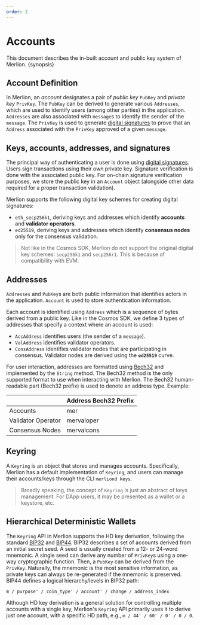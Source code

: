 ```yaml
---
order: 2
---
```


# Accounts

This document describes the in-built account and public key system of Merlion. {synopsis}

## Account Definition

In Merlion, an _account_ designates a pair of _public key_ `PubKey` and _private key_ `PrivKey`. The `PubKey` can be
derived to generate various `Addresses`, which are used to identify users (among other parties) in the
application. `Addresses` are also associated with `message`s to identify the sender of the `message`. The `PrivKey` is
used to generate [digital signatures](#signatures) to prove that an `Address` associated with the `PrivKey` approved of
a given `message`.

## <a name="signatures"></a>Keys, accounts, addresses, and signatures

The principal way of authenticating a user is done
using [digital signatures](https://en.wikipedia.org/wiki/Digital_signature). Users sign transactions using their own
private key. Signature verification is done with the associated public key. For on-chain signature verification
purposes, we store the public key in an `Account` object (alongside other data required for a proper transaction
validation).

Merlion supports the following digital key schemes for creating digital signatures:

* `eth_secp256k1`, deriving keys and addresses which identify **accounts** and **validator operators**.
* `ed25519`, deriving keys and addresses which identify **consensus nodes** only for the consensus validation.

> Not like in the Cosmos SDK, Merlion do not support the original digital key schemes: `secp256k1` and `secp256r1`. This is because of compatibility with EVM.

## Addresses

`Addresses` and `PubKey`s are both public information that identifies actors in the application. `Account` is used to
store authentication information.

Each account is identified using `Address` which is a sequence of bytes derived from a public key. Like in the Cosmos
SDK, we define 3 types of addresses that specify a context where an account is used:

* `AccAddress` identifies users (the sender of a `message`).
* `ValAddress` identifies validator operators.
* `ConsAddress` identifies validator nodes that are participating in consensus. Validator nodes are derived using
  the **`ed25519`** curve.

For user interaction, addresses are formatted using [Bech32](https://en.bitcoin.it/wiki/Bech32) and implemented by
the `String` method. The Bech32 method is the only supported format to use when interacting with Merlion. The Bech32
human-readable part (Bech32 prefix) is used to denote an address type. Example:

|                    | Address Bech32 Prefix |
| ------------------ |-----------------------|
| Accounts           | mer                   |
| Validator Operator | mervaloper            |
| Consensus Nodes    | mervalcons            |

## Keyring

A `Keyring` is an object that stores and manages accounts. Specifically, Merlion has a default implementation
of `Keyring`, and users can manage their accounts/keys through the CLI `merliond keys`.

> Broadly speaking, the concept of `Keyring` is just an abstract of keys management. For DApp users, it may be presented as a wallet or a keystore, etc.

## Hierarchical Deterministic Wallets

The `Keyring` API in Merlion supports the HD key derivation, following the
standard [BIP32](https://github.com/bitcoin/bips/blob/master/bip-0032.mediawiki)
and [BIP44](https://github.com/bitcoin/bips/blob/master/bip-0044.mediawiki). BIP32 describes a set of accounts derived
from an initial secret seed. A seed is usually created from a 12- or 24-word mnemonic. A single seed can derive any
number of `PrivKey`s using a one-way cryptographic function. Then, a `PubKey` can be derived from the `PrivKey`.
Naturally, the mnemonic is the most sensitive information, as private keys can always be re-generated if the mnemonic is
preserved. BIP44 defines a logical hierarchy/levels in BIP32 path:

```
m / purpose' / coin_type' / account' / change / address_index
```

Although HD key derivation is a general solution for controlling multiple accounts with a single key,
Merlion's `Keyring`
API primarily uses it to derive just one account, with a specific HD path, e.g., `m / 44' / 60' / 0' / 0 / 0`.
